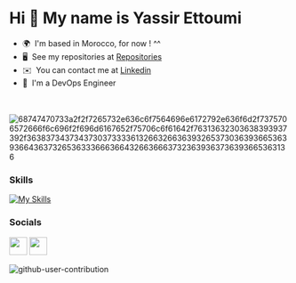Hi 👋 My name is Yassir Ettoumi
===============

*   🌍  I'm based in Morocco, for now ! ^^
*   🖥️  See my repositories at [Repositories](https://github.com/YasserEttm?tab=repositories)
*   ✉️  You can contact me at [Linkedin](https://www.linkedin.com/in/yassir-ettoumi-768704218/)
*   🧠  I'm a DevOps Engineer
<!--
<a href="#"><img width="100%" height="auto" src="https://media.giphy.com/media/ZVik7pBtu9dNS/giphy.gif" height="175px"/></a>
-->

</br></br>![68747470733a2f2f7265732e636c6f7564696e6172792e636f6d2f7375706572666f6c696f2f696d6167652f75706c6f61642f76313632303638393937392f363837343734373037333361326632663639326537303639366536393664363732653633366636643266366637323639363736393665363136](https://user-images.githubusercontent.com/58959408/232639433-cb0aea21-66f0-4508-a771-85e2089c5a87.gif)


### Skills

[![My Skills](https://skillicons.dev/icons?i=html,css,sass,bootstrap,js,ts,react,redux,angular,figma,c,java,spring,maven,postman,nodejs,npm,nestjs,mysql,postgres,firebase,mongodb,cassandra,selenium,nginx,git,github,gitlab,githubactions,docker,kubernetes,jenkins,linux,aws,ansible,terraform,bash,prometheus,grafana&theme=light)](https://skillicons.dev)

### Socials

<p align="left"> <a href="https://discord.com/users/Yasser.#3944" target="_blank" rel="noreferrer"><img src="https://raw.githubusercontent.com/danielcranney/readme-generator/main/public/icons/socials/discord.svg" width="32" height="32" /></a> 
<a href="https://www.linkedin.com/in/yassir-ettoumi-768704218/" target="_blank" rel="noreferrer"><img src="https://raw.githubusercontent.com/danielcranney/readme-generator/main/public/icons/socials/linkedin.svg" width="32" height="32" /></a></p>


![github-user-contribution](https://user-images.githubusercontent.com/58959408/157782696-8bc9ca49-ca61-4ab5-8b83-49c4e76c1a8f.svg)
